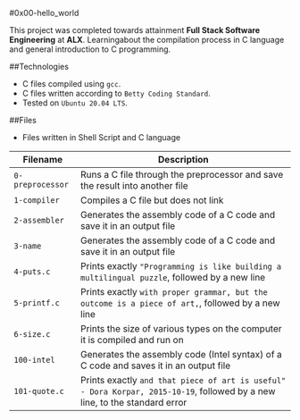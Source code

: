 #0x00-hello_world

This project was completed towards attainment **Full Stack Software Engineering** at **ALX**. Learningabout the compilation process in C language and general introduction to C programming.

##Technologies
* C files compiled using `gcc`.
* C files written according to `Betty Coding Standard`.
* Tested on `Ubuntu 20.04 LTS`.

##Files
* Files written in Shell Script and C language

| Filename | Description |
| -------------- | ----------- |
| `0-preprocessor` | Runs a C file through the preprocessor and save the result into another file |
| `1-compiler` | Compiles a C file but does not link |
| `2-assembler` | Generates the assembly code of a C code and save it in an output file |
| `3-name` | Generates the assembly code of a C code and save it in an output file |
| `4-puts.c` | Prints exactly `"Programming is like building a multilingual puzzle`, followed by a new line |
| `5-printf.c` | Prints exactly `with proper grammar, but the outcome is a piece of art,`, followed by a new line |
| `6-size.c` | Prints the size of various types on the computer it is compiled and run on |
| `100-intel` | Generates the assembly code (Intel syntax) of a C code and saves it in an output file |
| `101-quote.c` | Prints exactly `and that piece of art is useful" - Dora Korpar, 2015-10-19`, followed by a new line, to the standard error |
